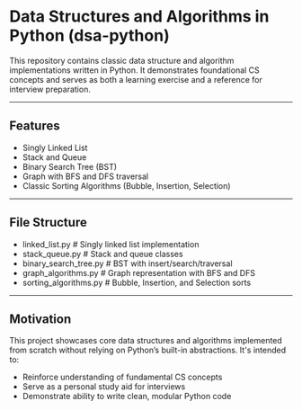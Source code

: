 # Data Structures and Algorithms in Python (dsa-python)
This repository contains classic data structure and algorithm implementations written in Python. It demonstrates foundational CS concepts and serves as both a learning exercise and a reference for interview preparation.

---
## Features
- Singly Linked List  
- Stack and Queue  
- Binary Search Tree (BST)  
- Graph with BFS and DFS traversal  
- Classic Sorting Algorithms (Bubble, Insertion, Selection)

---
## File Structure
- linked_list.py # Singly linked list implementation
- stack_queue.py # Stack and queue classes
- binary_search_tree.py # BST with insert/search/traversal
- graph_algorithms.py # Graph representation with BFS and DFS
- sorting_algorithms.py # Bubble, Insertion, and Selection sorts

---
## Motivation
This project showcases core data structures and algorithms implemented from scratch without relying on Python’s built-in abstractions. It's intended to:
- Reinforce understanding of fundamental CS concepts
- Serve as a personal study aid for interviews
- Demonstrate ability to write clean, modular Python code
